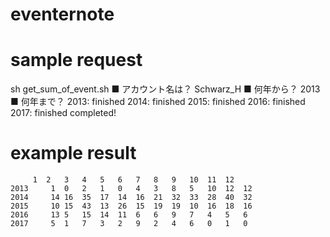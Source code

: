 # eventernote
# sample request
sh get_sum_of_event.sh
■ アカウント名は？
Schwarz_H
■ 何年から？
2013
■ 何年まで？
2013: finished
2014: finished
2015: finished
2016: finished
2017: finished
completed!
# example result
```
	 1	2	3	4	5	6	7	8	9	10	11	12
2013	 1	0	2	1	0	4	3	8	5	10	12	12
2014	 14	16	35	17	14	16	21	32	33	28	40	32
2015	 10	15	43	13	26	15	19	19	10	16	18	16
2016	 13	5	15	14	11	6	6	9	7	4	5	6
2017	 5	1	7	3	2	9	2	4	6	0	1	0
```
